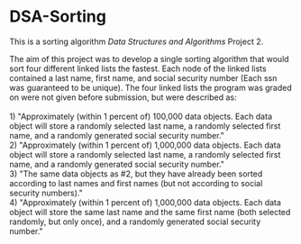 # DSA-Sorting

This is a sorting algorithm <i>Data Structures and Algorithms</i> Project 2.

The aim of this project was to develop a single sorting algorithm that would sort four different linked lists the fastest. 
Each node of the linked lists contained a last name, first name, and social security number (Each ssn was guaranteed to be 
unique). The four linked lists the program was graded on were not given before submission, but were described as:<br><br>1) 
"Approximately (within 1 percent of) 100,000 data objects. Each data object will store a randomly selected last name, a 
randomly selected first name, and a randomly generated social security number."<br>2) "Approximately (within 1 percent of) 
1,000,000 data objects. Each data object will store a randomly selected last name, a randomly selected first name, and a 
randomly generated social security number."<br>3) "The same data objects as #2, but they have already been sorted according 
to last names and first names (but not according to social security numbers)."<br>4) "Approximately (within 1 percent of) 
1,000,000 data objects. Each data object will store the same last name and the same first name (both selected randomly, 
but only once), and a randomly generated social security number."
